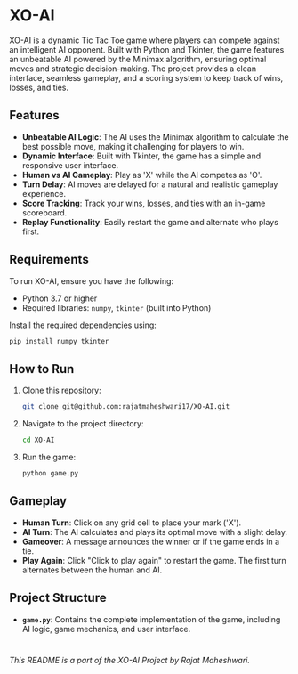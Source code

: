 ﻿
# XO-AI

XO-AI is a dynamic Tic Tac Toe game where players can compete against an intelligent AI opponent. Built with Python and Tkinter, the game features an unbeatable AI powered by the Minimax algorithm, ensuring optimal moves and strategic decision-making. The project provides a clean interface, seamless gameplay, and a scoring system to keep track of wins, losses, and ties.


## Features

-   **Unbeatable AI Logic**: The AI uses the Minimax algorithm to calculate the best possible move, making it challenging for players to win.
-   **Dynamic Interface**: Built with Tkinter, the game has a simple and responsive user interface.
-   **Human vs AI Gameplay**: Play as 'X' while the AI competes as 'O'.
-   **Turn Delay**: AI moves are delayed for a natural and realistic gameplay experience.
-   **Score Tracking**: Track your wins, losses, and ties with an in-game scoreboard.
-   **Replay Functionality**: Easily restart the game and alternate who plays first.



## Requirements

To run XO-AI, ensure you have the following:

-   Python 3.7 or higher
-   Required libraries: `numpy`, `tkinter` (built into Python)

Install the required dependencies using:

```bash
pip install numpy tkinter
```


## How to Run

1.  Clone this repository:
    
    ```bash
    git clone git@github.com:rajatmaheshwari17/XO-AI.git
    ```
    
2.  Navigate to the project directory:
    
    ```bash
    cd XO-AI
    ```
    
3.  Run the game:
    
    ```bash
    python game.py
    ```
    
## Gameplay

-   **Human Turn**: Click on any grid cell to place your mark ('X').
-   **AI Turn**: The AI calculates and plays its optimal move with a slight delay.
-   **Gameover**: A message announces the winner or if the game ends in a tie.
-   **Play Again**: Click "Click to play again" to restart the game. The first turn alternates between the human and AI.


## Project Structure

-   **`game.py`**: Contains the complete implementation of the game, including AI logic, game mechanics, and user interface.

#
_This README is a part of the XO-AI Project by Rajat Maheshwari._
